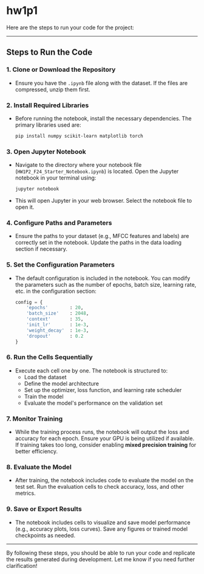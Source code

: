 # hw1p1
Here are the steps to run your code for the project:

---

## Steps to Run the Code

### 1. **Clone or Download the Repository**
   - Ensure you have the `.ipynb` file along with the dataset. If the files are compressed, unzip them first.

### 2. **Install Required Libraries**
   - Before running the notebook, install the necessary dependencies. The primary libraries used are:
     ```bash
     pip install numpy scikit-learn matplotlib torch
     ```

### 3. **Open Jupyter Notebook**
   - Navigate to the directory where your notebook file (`HW1P2_F24_Starter_Notebook.ipynb`) is located. Open the Jupyter notebook in your terminal using:
     ```bash
     jupyter notebook
     ```
   - This will open Jupyter in your web browser. Select the notebook file to open it.

### 4. **Configure Paths and Parameters**
   - Ensure the paths to your dataset (e.g., MFCC features and labels) are correctly set in the notebook. Update the paths in the data loading section if necessary.

### 5. **Set the Configuration Parameters**
   - The default configuration is included in the notebook. You can modify the parameters such as the number of epochs, batch size, learning rate, etc. in the configuration section:
     ```python
     config = {
         'epochs'        : 20,
         'batch_size'    : 2048,
         'context'       : 35,
         'init_lr'       : 1e-3,
         'weight_decay'  : 1e-3,
         'dropout'       : 0.2
     }
     ```

### 6. **Run the Cells Sequentially**
   - Execute each cell one by one. The notebook is structured to:
     - Load the dataset
     - Define the model architecture
     - Set up the optimizer, loss function, and learning rate scheduler
     - Train the model
     - Evaluate the model's performance on the validation set

### 7. **Monitor Training**
   - While the training process runs, the notebook will output the loss and accuracy for each epoch. Ensure your GPU is being utilized if available. If training takes too long, consider enabling **mixed precision training** for better efficiency.

### 8. **Evaluate the Model**
   - After training, the notebook includes code to evaluate the model on the test set. Run the evaluation cells to check accuracy, loss, and other metrics.

### 9. **Save or Export Results**
   - The notebook includes cells to visualize and save model performance (e.g., accuracy plots, loss curves). Save any figures or trained model checkpoints as needed.

---

By following these steps, you should be able to run your code and replicate the results generated during development. Let me know if you need further clarification!
